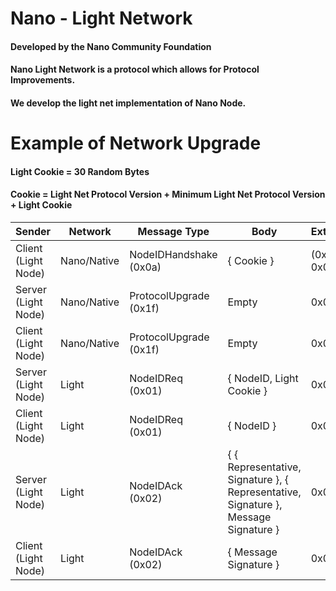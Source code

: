 # Nano - Light Network
#### Developed by the Nano Community Foundation
#### Nano Light Network is a protocol which allows for Protocol Improvements.
#### We develop the light net implementation of Nano Node.

# Example of Network Upgrade
#### Light Cookie = 30 Random Bytes
#### Cookie = Light Net Protocol Version + Minimum Light Net Protocol Version + Light Cookie
| Sender | Network | Message Type | Body | Extensions |
|   --   |   ---   |      --      |  --  |     --     |
| Client (Light Node) | Nano/Native | NodeIDHandshake (0x0a) | { Cookie } | (0x8000 \| 0x0001)
| Server (Light Node) | Nano/Native | ProtocolUpgrade (0x1f) | Empty | 0x0000
| Client (Light Node) | Nano/Native | ProtocolUpgrade (0x1f) | Empty | 0x0000
| Server (Light Node) | Light | NodeIDReq (0x01) | { NodeID, Light Cookie } | 0x0001
| Client (Light Node) | Light | NodeIDReq (0x01) | { NodeID } | 0x0000
| Server (Light Node) | Light | NodeIDAck (0x02) | { { Representative, Signature }, { Representative, Signature }, Message Signature } | 0x0002
| Client (Light Node) | Light | NodeIDAck (0x02) | { Message Signature } | 0x0000
